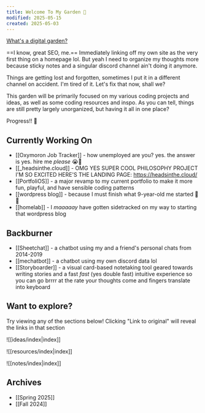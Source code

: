 ```yaml
---
title: Welcome To My Garden 🌱
modified: 2025-05-15
created: 2025-05-03
---
```

[What's a digital garden?](https://maggieappleton.com/garden-history/)

==I know, great SEO, me.== Immediately linking off my own site as the very first thing on a homepage lol. But yeah I need to organize my thoughts more because sticky notes and a singular discord channel ain't doing it anymore.

Things are getting lost and forgotten, sometimes I put it in a different channel on accident. I'm tired of it. Let's fix that now, shall we?

This garden will be primarily focused on my various coding projects and ideas, as well as some coding resources and inspo. As you can tell, things are still pretty largely unorganized, but having it all in one place?

Progress!! 🥳
## Currently Working On
* [[Oxymoron Job Tracker]] - how unemployed are you? yes. the answer is yes. hire me _please_ 😭🙏
* [[_headsinthe.cloud]] - OMG YES SUPER COOL PHILOSOPHY PROJECT I'M SO EXCITED HERE'S THE LANDING PAGE: https://headsinthe.cloud/
* [[PortfoliOS]] - a major revamp to my current portfolio to make it more fun, playful, and have sensible coding patterns
* [[wordpress blog]] - because I must finish what 9-year-old me started 😤✊
* [[homelab]] - I _maaaaay_ have gotten sidetracked on my way to starting that wordpress blog
## Backburner
- [[Sheetchat]] - a chatbot using my and a friend's personal chats from 2014-2019
- [[mechatbot]] - a chatbot using my own discord data lol
- [[Storyboarder]] - a visual card-based notetaking tool geared towards writing stories and a fast _fast_ (yes double fast) intuitive experience so you can go brrrr at the rate your thoughts come and fingers translate into keyboard
## Want to explore?
Try viewing any of the sections below! Clicking "Link to original" will reveal the links in that section

![[ideas/index|index]]

![[resources/index|index]]

![[notes/index|index]]
## Archives
- [[Spring 2025]]
- [[Fall 2024]]